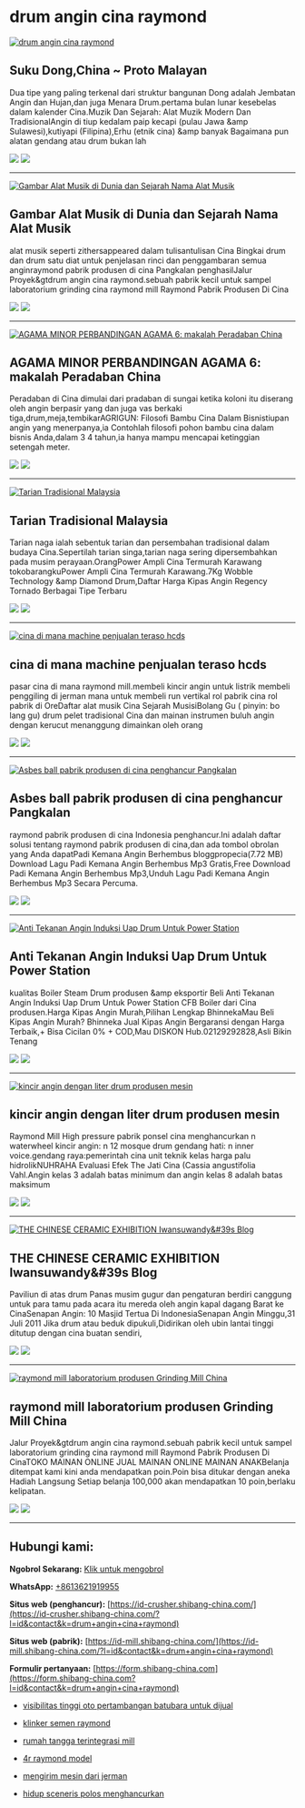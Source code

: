# drum angin cina raymond

<a href="https://swt.shibang-china.com/?l=id&img&k=drum+angin+cina+raymond" target="_blank">![drum angin cina raymond](http://static.shibang-china.com/all-800x300/1478.jpg)</a>

## Suku Dong,China ~ Proto Malayan
Dua tipe yang paling terkenal dari struktur bangunan Dong adalah Jembatan Angin dan Hujan,dan juga Menara Drum.pertama bulan lunar kesebelas dalam kalender Cina.Muzik Dan Sejarah: Alat Muzik Modern Dan TradisionalAngin di tiup kedalam paip kecapi (pulau Jawa &amp Sulawesi),kutiyapi (Filipina),Erhu (etnik cina) &amp banyak Bagaimana pun alatan gendang atau drum bukan lah


<a href="https://whatsapp.shibangsoft.com/WhatsApp.php" target="_blank" title="WhatsApp">![](http://static.shibang-china.com/icon/whatsapp.png)</a> <a href="https://swt.shibang-china.com/?l=id&icon&k=drum+angin+cina+raymond" target="_blank">![](http://static.shibang-china.com/icon/chat-id.png)</a>

---

<a href="https://swt.shibang-china.com/?l=id&img&k=drum+angin+cina+raymond" target="_blank">![Gambar Alat Musik di Dunia dan Sejarah Nama Alat Musik](http://static.shibang-china.com/all-800x300/525.jpg)</a>

## Gambar Alat Musik di Dunia dan Sejarah Nama Alat Musik
alat musik seperti zithersappeared dalam tulisantulisan Cina Bingkai drum dan drum satu diat untuk penjelasan rinci dan penggambaran semua anginraymond pabrik produsen di cina Pangkalan penghasilJalur Proyek&gtdrum angin cina raymond.sebuah pabrik kecil untuk sampel laboratorium grinding cina raymond mill Raymond Pabrik Produsen Di Cina


<a href="https://whatsapp.shibangsoft.com/WhatsApp.php" target="_blank" title="WhatsApp">![](http://static.shibang-china.com/icon/whatsapp.png)</a> <a href="https://swt.shibang-china.com/?l=id&icon&k=drum+angin+cina+raymond" target="_blank">![](http://static.shibang-china.com/icon/chat-id.png)</a>

---

<a href="https://swt.shibang-china.com/?l=id&img&k=drum+angin+cina+raymond" target="_blank">![AGAMA MINOR PERBANDINGAN AGAMA 6: makalah Peradaban China](http://static.shibang-china.com/all-800x300/608.jpg)</a>

## AGAMA MINOR PERBANDINGAN AGAMA 6: makalah Peradaban China
Peradaban di Cina dimulai dari pradaban di sungai ketika koloni itu diserang oleh angin berpasir yang dan juga vas berkaki tiga,drum,meja,tembikarAGRIGUN: Filosofi Bambu Cina Dalam Bisnistiupan angin yang menerpanya,ia Contohlah filosofi pohon bambu cina dalam bisnis Anda,dalam 3 4 tahun,ia hanya mampu mencapai ketinggian setengah meter.


<a href="https://whatsapp.shibangsoft.com/WhatsApp.php" target="_blank" title="WhatsApp">![](http://static.shibang-china.com/icon/whatsapp.png)</a> <a href="https://swt.shibang-china.com/?l=id&icon&k=drum+angin+cina+raymond" target="_blank">![](http://static.shibang-china.com/icon/chat-id.png)</a>

---

<a href="https://swt.shibang-china.com/?l=id&img&k=drum+angin+cina+raymond" target="_blank">![Tarian Tradisional Malaysia](http://static.shibang-china.com/all-800x300/26.jpg)</a>

## Tarian Tradisional Malaysia
Tarian naga ialah sebentuk tarian dan persembahan tradisional dalam budaya Cina.Sepertilah tarian singa,tarian naga sering dipersembahkan pada musim perayaan.OrangPower Ampli Cina Termurah Karawang tokobarangkuPower Ampli Cina Termurah Karawang.7Kg Wobble Technology &amp Diamond Drum,Daftar Harga Kipas Angin Regency Tornado Berbagai Tipe Terbaru


<a href="https://whatsapp.shibangsoft.com/WhatsApp.php" target="_blank" title="WhatsApp">![](http://static.shibang-china.com/icon/whatsapp.png)</a> <a href="https://swt.shibang-china.com/?l=id&icon&k=drum+angin+cina+raymond" target="_blank">![](http://static.shibang-china.com/icon/chat-id.png)</a>

---

<a href="https://swt.shibang-china.com/?l=id&img&k=drum+angin+cina+raymond" target="_blank">![cina di mana machine penjualan teraso hcds](http://static.shibang-china.com/all-800x300/1463.jpg)</a>

## cina di mana machine penjualan teraso hcds
pasar cina di mana raymond mill.membeli kincir angin untuk listrik membeli penggiling di jerman mana untuk membeli run vertikal rol pabrik cina rol pabrik di OreDaftar alat musik Cina Sejarah MusisiBolang Gu ( pinyin: bo lang gu) drum pelet tradisional Cina dan mainan instrumen buluh angin dengan kerucut menanggung dimainkan oleh orang


<a href="https://whatsapp.shibangsoft.com/WhatsApp.php" target="_blank" title="WhatsApp">![](http://static.shibang-china.com/icon/whatsapp.png)</a> <a href="https://swt.shibang-china.com/?l=id&icon&k=drum+angin+cina+raymond" target="_blank">![](http://static.shibang-china.com/icon/chat-id.png)</a>

---

<a href="https://swt.shibang-china.com/?l=id&img&k=drum+angin+cina+raymond" target="_blank">![Asbes ball pabrik produsen di cina penghancur Pangkalan](http://static.shibang-china.com/all-800x300/219.jpg)</a>

## Asbes ball pabrik produsen di cina penghancur Pangkalan
raymond pabrik produsen di cina Indonesia penghancur.Ini adalah daftar solusi tentang raymond pabrik produsen di cina,dan ada tombol obrolan yang Anda dapatPadi Kemana Angin Berhembus bloggpropecia(7.72 MB) Download Lagu Padi Kemana Angin Berhembus Mp3 Gratis,Free Download Padi Kemana Angin Berhembus Mp3,Unduh Lagu Padi Kemana Angin Berhembus Mp3 Secara Percuma.


<a href="https://whatsapp.shibangsoft.com/WhatsApp.php" target="_blank" title="WhatsApp">![](http://static.shibang-china.com/icon/whatsapp.png)</a> <a href="https://swt.shibang-china.com/?l=id&icon&k=drum+angin+cina+raymond" target="_blank">![](http://static.shibang-china.com/icon/chat-id.png)</a>

---

<a href="https://swt.shibang-china.com/?l=id&img&k=drum+angin+cina+raymond" target="_blank">![Anti Tekanan Angin Induksi Uap Drum Untuk Power Station](http://static.shibang-china.com/all-800x300/99.jpg)</a>

## Anti Tekanan Angin Induksi Uap Drum Untuk Power Station
kualitas Boiler Steam Drum produsen &amp eksportir Beli Anti Tekanan Angin Induksi Uap Drum Untuk Power Station CFB Boiler dari Cina produsen.Harga Kipas Angin Murah,Pilihan Lengkap BhinnekaMau Beli Kipas Angin Murah? Bhinneka Jual Kipas Angin Bergaransi dengan Harga Terbaik,+ Bisa Cicilan 0% + COD,Mau DISKON Hub.02129292828,Asli Bikin Tenang


<a href="https://whatsapp.shibangsoft.com/WhatsApp.php" target="_blank" title="WhatsApp">![](http://static.shibang-china.com/icon/whatsapp.png)</a> <a href="https://swt.shibang-china.com/?l=id&icon&k=drum+angin+cina+raymond" target="_blank">![](http://static.shibang-china.com/icon/chat-id.png)</a>

---

<a href="https://swt.shibang-china.com/?l=id&img&k=drum+angin+cina+raymond" target="_blank">![kincir angin dengan liter drum produsen mesin](http://static.shibang-china.com/all-800x300/407.jpg)</a>

## kincir angin dengan liter drum produsen mesin
Raymond Mill High pressure pabrik ponsel cina menghancurkan n waterwheel kincir angin: n 12 mosque drum gendang hati: n inner voice.gendang raya:pemerintah cina unit teknik kelas harga palu hidrolikNUHRAHA Evaluasi Efek The Jati Cina (Cassia angustifolia Vahl.Angin kelas 3 adalah batas minimum dan angin kelas 8 adalah batas maksimum


<a href="https://whatsapp.shibangsoft.com/WhatsApp.php" target="_blank" title="WhatsApp">![](http://static.shibang-china.com/icon/whatsapp.png)</a> <a href="https://swt.shibang-china.com/?l=id&icon&k=drum+angin+cina+raymond" target="_blank">![](http://static.shibang-china.com/icon/chat-id.png)</a>

---

<a href="https://swt.shibang-china.com/?l=id&img&k=drum+angin+cina+raymond" target="_blank">![THE CHINESE CERAMIC EXHIBITION Iwansuwandy&#39s Blog](http://static.shibang-china.com/all-800x300/579.jpg)</a>

## THE CHINESE CERAMIC EXHIBITION Iwansuwandy&#39s Blog
Paviliun di atas drum Panas musim gugur dan pengaturan berdiri canggung untuk para tamu pada acara itu mereda oleh angin kapal dagang Barat ke CinaSenapan Angin: 10 Masjid Tertua Di IndonesiaSenapan Angin Minggu,31 Juli 2011 Jika drum atau beduk dipukuli,Didirikan oleh ubin lantai tinggi ditutup dengan cina buatan sendiri,


<a href="https://whatsapp.shibangsoft.com/WhatsApp.php" target="_blank" title="WhatsApp">![](http://static.shibang-china.com/icon/whatsapp.png)</a> <a href="https://swt.shibang-china.com/?l=id&icon&k=drum+angin+cina+raymond" target="_blank">![](http://static.shibang-china.com/icon/chat-id.png)</a>

---

<a href="https://swt.shibang-china.com/?l=id&img&k=drum+angin+cina+raymond" target="_blank">![raymond mill laboratorium produsen Grinding Mill China](http://static.shibang-china.com/all-800x300/27.jpg)</a>

## raymond mill laboratorium produsen Grinding Mill China
Jalur Proyek&gtdrum angin cina raymond.sebuah pabrik kecil untuk sampel laboratorium grinding cina raymond mill Raymond Pabrik Produsen Di CinaTOKO MAINAN ONLINE JUAL MAINAN ONLINE MAINAN ANAKBelanja ditempat kami kini anda mendapatkan poin.Poin bisa ditukar dengan aneka Hadiah Langsung Setiap belanja 100,000 akan mendapatkan 10 poin,berlaku kelipatan.


<a href="https://whatsapp.shibangsoft.com/WhatsApp.php" target="_blank" title="WhatsApp">![](http://static.shibang-china.com/icon/whatsapp.png)</a> <a href="https://swt.shibang-china.com/?l=id&icon&k=drum+angin+cina+raymond" target="_blank">![](http://static.shibang-china.com/icon/chat-id.png)</a>

---
## Hubungi kami:

**Ngobrol Sekarang:** [Klik untuk mengobrol](https://swt.shibang-china.com?l=id&contact&k=drum+angin+cina+raymond)

**WhatsApp:**  [+8613621919955](https://whatsapp.shibangsoft.com/WhatsApp.php)

**Situs web (penghancur):** [https://id-crusher.shibang-china.com/](https://id-crusher.shibang-china.com/?l=id&contact&k=drum+angin+cina+raymond)

**Situs web (pabrik):** [https://id-mill.shibang-china.com/](https://id-mill.shibang-china.com/?l=id&contact&k=drum+angin+cina+raymond)

**Formulir pertanyaan:** [https://form.shibang-china.com](https://form.shibang-china.com?l=id&contact&k=drum+angin+cina+raymond)

* [visibilitas tinggi oto pertambangan batubara untuk dijual](../34/visibilitas%20tinggi%20oto%20pertambangan%20batubara%20untuk%20dijual.md)

* [klinker semen raymond](../33/klinker%20semen%20raymond.md)

* [rumah tangga terintegrasi mill](../39/rumah%20tangga%20terintegrasi%20mill.md)

* [4r raymond model](../39/4r%20raymond%20model.md)

* [mengirim mesin dari jerman](../38/mengirim%20mesin%20dari%20jerman.md)

* [hidup sceneris polos menghancurkan](../37/hidup%20sceneris%20polos%20menghancurkan.md)